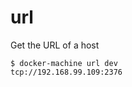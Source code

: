 <!--[metadata]>
+++
title = "url"
description = "Get the URL of a host"
keywords = ["machine, url, subcommand"]
[menu.main]
parent="smn_machine_subcmds"
+++
<![end-metadata]-->

# url

Get the URL of a host

```
$ docker-machine url dev
tcp://192.168.99.109:2376
```